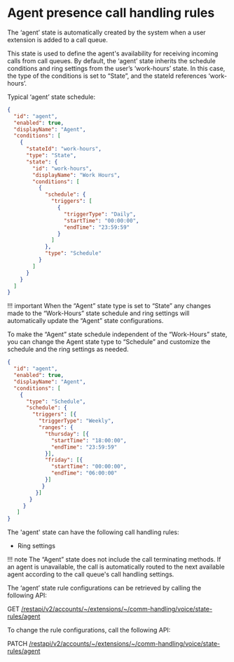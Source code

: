 # Agent presence call handling rules

The ‘agent’ state is automatically created by the system when a user extension is added to a call queue.

This state is used to define the agent's availability for receiving incoming calls from call queues. By default, the ‘agent’ state inherits the schedule conditions and ring settings from the user’s ‘work-hours’ state. In this case, the type of the conditions is set to “State”, and the stateId references ‘work-hours’.

Typical ‘agent’ state schedule:

```json
{
  "id": "agent",
  "enabled": true,
  "displayName": "Agent",
  "conditions": [
    {
      "stateId": "work-hours",
      "type": "State",
      "state": {
        "id": "work-hours",
        "displayName": "Work Hours",
        "conditions": [
          {
            "schedule": {
              "triggers": [
                {
                  "triggerType": "Daily",
                  "startTime": "00:00:00",
                  "endTime": "23:59:59"
                }
              ]
            },
            "type": "Schedule"
          }
        ]
      }
    }
  ]
}
```

!!! important
    When the “Agent” state type is set to “State” any changes made to the “Work-Hours” state schedule and ring settings will automatically update the “Agent” state configurations.

To make the “Agent” state schedule independent of the “Work-Hours” state, you can change the Agent state type to “Schedule” and customize the schedule and the ring settings as needed.

```json
{
  "id": "agent",
  "enabled": true,
  "displayName": "Agent",
  "conditions": [
    {
      "type": "Schedule",
      "schedule": {
        "triggers": [{
          "triggerType": "Weekly",
          "ranges": {
            "thursday": [{
              "startTime": "18:00:00",
              "endTime": "23:59:59"
            }],
            "friday": [{
              "startTime": "00:00:00",
              "endTime": "06:00:00"
            }]
           }
         }]
       }
     }
   ]
}
```

The 'agent' state can have the following call handling rules:

  - Ring settings

!!! note
    The “Agent” state does not include the call terminating methods. If an agent is unavailable, the call is automatically routed to the next available agent according to the call queue's call handling settings.

The ‘agent’ state rule configurations can be retrieved by calling the following API:

GET [/restapi/v2/accounts/~/extensions/~/comm-handling/voice/state-rules/agent](https://developers.ringcentral.com.com/api-reference/State-based-Rules/readVoiceStateBasedRule)


To change the rule configurations, call the following API:

PATCH [/restapi/v2/accounts/~/extensions/~/comm-handling/voice/state-rules/agent](https://developers.ringcentral.com.com/api-reference/State-based-Rules/updateVoiceStateBasedRule)
